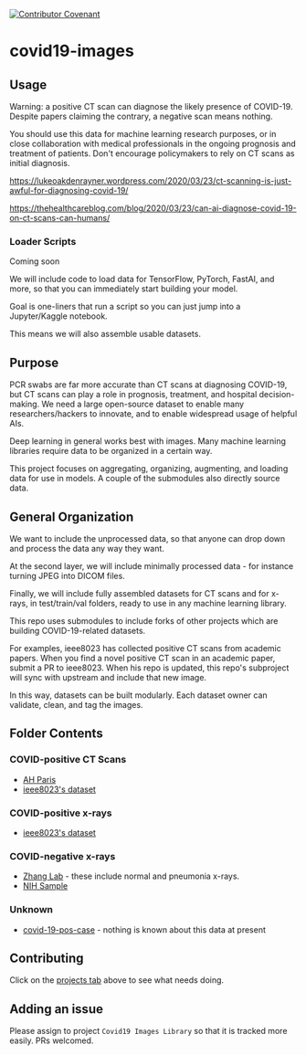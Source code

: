 [![Contributor Covenant](https://img.shields.io/badge/Contributor%20Covenant-v2.0%20adopted-ff69b4.svg)](code_of_conduct.md)

# covid19-images

## Usage
Warning: a positive CT scan can diagnose the likely presence of COVID-19. Despite papers claiming the contrary, a negative scan means nothing.

You should use this data for machine learning research purposes, or in close collaboration with medical professionals in the ongoing prognosis and treatment of patients. Don't encourage policymakers to rely on CT scans as initial diagnosis.

https://lukeoakdenrayner.wordpress.com/2020/03/23/ct-scanning-is-just-awful-for-diagnosing-covid-19/

https://thehealthcareblog.com/blog/2020/03/23/can-ai-diagnose-covid-19-on-ct-scans-can-humans/

### Loader Scripts
Coming soon

We will include code to load data for TensorFlow, PyTorch, FastAI, and more, so that you can immediately start building your model.

Goal is one-liners that run a script so you can just jump into a Jupyter/Kaggle notebook.

This means we will also assemble usable datasets.

## Purpose

PCR swabs are far more accurate than CT scans at diagnosing COVID-19, but CT scans can play a role in prognosis, treatment, and hospital decision-making. We need a large open-source dataset to enable many researchers/hackers to innovate, and to enable widespread usage of helpful AIs.

Deep learning in general works best with images. Many machine learning libraries require data to be organized in a certain way.

This project focuses on aggregating, organizing, augmenting, and loading data for use in models. A couple of the submodules also directly source data.

## General Organization

We want to include the unprocessed data, so that anyone can drop down and process the data any way they want.

At the second layer, we will include minimally processed data - for instance turning JPEG into DICOM files.

Finally, we will include fully assembled datasets for CT scans and for x-rays, in test/train/val folders, ready to use in any machine learning library.

This repo uses submodules to include forks of other projects which are building COVID-19-related datasets. 

For examples, ieee8023 has collected positive CT scans from academic papers. When you find a novel positive CT scan in an academic paper, submit a PR to ieee8023. When his repo is updated, this repo's subproject will sync with upstream and include that new image. 

In this way, datasets can be built modularly. Each dataset owner can validate, clean, and tag the images. 

## Folder Contents

### COVID-positive CT Scans
- [AH Paris](https://github.com/coyotespike/AHP-covid19-ctscans)
- [ieee8023's dataset](https://github.com/coyotespike/covid-chestxray-dataset)

### COVID-positive x-rays
- [ieee8023's dataset](https://github.com/coyotespike/covid-chestxray-dataset)

### COVID-negative x-rays
- [Zhang Lab](https://github.com/coyotespike/zhanglab-chest-xrays/) - these include normal and pneumonia x-rays.
- [NIH Sample](https://github.com/coyotespike/NIH-chestxray-dataset-sample)

### Unknown
- [covid-19-pos-case](https://github.com/coyotespike/covid-19-pos-case) - nothing is known about this data at present

## Contributing

Click on the [projects tab](https://github.com/coyotespike/covid19-images/projects/1) above to see what needs doing.

## Adding an issue

Please assign to project `Covid19 Images Library` so that it is tracked more easily. PRs welcomed.
